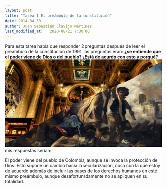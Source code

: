 ```yaml
---
layout: post
title: "Tarea 1 El preámbulo de la constitución"
date: 2014-04-30
author: Juan Sebastián Clavijo Martínez
last_modified_at:   2020-08-21 7:30:00
---
```

Para esta tarea había que responder 2 preguntas después de leer el preámbulo de la constitución de 1991, las preguntas eran: **¿se entiende que el poder viene de Dios o del pueblo? ¿Está de acurdo con esto y porqué?**
<img src="https://raw.githubusercontent.com/jclavijomartinez/jclavijomartinez.github.io/gh-pages/tarea1img.png" width="900"/>
mis respuestas serían:

El poder viene del pueblo de Colombia, aunque se invoca la protección de Dios. Esto supone un cambio hacia la secularización, cosa con la que estoy de acuerdo además de incluir las bases de los derechos humanos en este mismo preámbulo, aunque desafortunadamente no se apliquen en su totalidad. 
